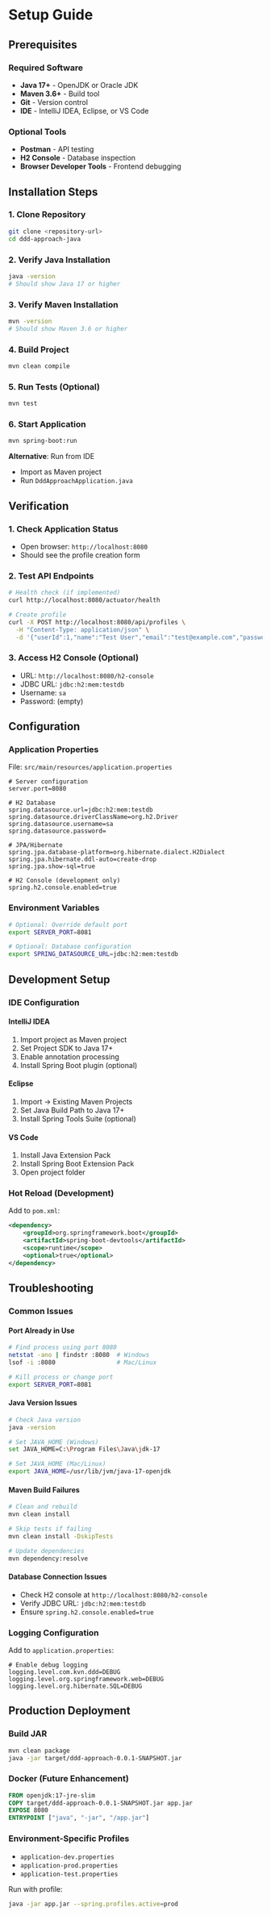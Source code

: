 # Setup Guide

## Prerequisites

### Required Software
- **Java 17+** - OpenJDK or Oracle JDK
- **Maven 3.6+** - Build tool
- **Git** - Version control
- **IDE** - IntelliJ IDEA, Eclipse, or VS Code

### Optional Tools
- **Postman** - API testing
- **H2 Console** - Database inspection
- **Browser Developer Tools** - Frontend debugging

## Installation Steps

### 1. Clone Repository
```bash
git clone <repository-url>
cd ddd-approach-java
```

### 2. Verify Java Installation
```bash
java -version
# Should show Java 17 or higher
```

### 3. Verify Maven Installation
```bash
mvn -version
# Should show Maven 3.6 or higher
```

### 4. Build Project
```bash
mvn clean compile
```

### 5. Run Tests (Optional)
```bash
mvn test
```

### 6. Start Application
```bash
mvn spring-boot:run
```

**Alternative**: Run from IDE
- Import as Maven project
- Run `DddApproachApplication.java`

## Verification

### 1. Check Application Status
- Open browser: `http://localhost:8080`
- Should see the profile creation form

### 2. Test API Endpoints
```bash
# Health check (if implemented)
curl http://localhost:8080/actuator/health

# Create profile
curl -X POST http://localhost:8080/api/profiles \
  -H "Content-Type: application/json" \
  -d '{"userId":1,"name":"Test User","email":"test@example.com","password":"password"}'
```

### 3. Access H2 Console (Optional)
- URL: `http://localhost:8080/h2-console`
- JDBC URL: `jdbc:h2:mem:testdb`
- Username: `sa`
- Password: (empty)

## Configuration

### Application Properties
File: `src/main/resources/application.properties`

```properties
# Server configuration
server.port=8080

# H2 Database
spring.datasource.url=jdbc:h2:mem:testdb
spring.datasource.driverClassName=org.h2.Driver
spring.datasource.username=sa
spring.datasource.password=

# JPA/Hibernate
spring.jpa.database-platform=org.hibernate.dialect.H2Dialect
spring.jpa.hibernate.ddl-auto=create-drop
spring.jpa.show-sql=true

# H2 Console (development only)
spring.h2.console.enabled=true
```

### Environment Variables
```bash
# Optional: Override default port
export SERVER_PORT=8081

# Optional: Database configuration
export SPRING_DATASOURCE_URL=jdbc:h2:mem:testdb
```

## Development Setup

### IDE Configuration

#### IntelliJ IDEA
1. Import project as Maven project
2. Set Project SDK to Java 17+
3. Enable annotation processing
4. Install Spring Boot plugin (optional)

#### Eclipse
1. Import → Existing Maven Projects
2. Set Java Build Path to Java 17+
3. Install Spring Tools Suite (optional)

#### VS Code
1. Install Java Extension Pack
2. Install Spring Boot Extension Pack
3. Open project folder

### Hot Reload (Development)
Add to `pom.xml`:
```xml
<dependency>
    <groupId>org.springframework.boot</groupId>
    <artifactId>spring-boot-devtools</artifactId>
    <scope>runtime</scope>
    <optional>true</optional>
</dependency>
```

## Troubleshooting

### Common Issues

#### Port Already in Use
```bash
# Find process using port 8080
netstat -ano | findstr :8080  # Windows
lsof -i :8080                 # Mac/Linux

# Kill process or change port
export SERVER_PORT=8081
```

#### Java Version Issues
```bash
# Check Java version
java -version

# Set JAVA_HOME (Windows)
set JAVA_HOME=C:\Program Files\Java\jdk-17

# Set JAVA_HOME (Mac/Linux)
export JAVA_HOME=/usr/lib/jvm/java-17-openjdk
```

#### Maven Build Failures
```bash
# Clean and rebuild
mvn clean install

# Skip tests if failing
mvn clean install -DskipTests

# Update dependencies
mvn dependency:resolve
```

#### Database Connection Issues
- Check H2 console at `http://localhost:8080/h2-console`
- Verify JDBC URL: `jdbc:h2:mem:testdb`
- Ensure `spring.h2.console.enabled=true`

### Logging Configuration
Add to `application.properties`:
```properties
# Enable debug logging
logging.level.com.kvn.ddd=DEBUG
logging.level.org.springframework.web=DEBUG
logging.level.org.hibernate.SQL=DEBUG
```

## Production Deployment

### Build JAR
```bash
mvn clean package
java -jar target/ddd-approach-0.0.1-SNAPSHOT.jar
```

### Docker (Future Enhancement)
```dockerfile
FROM openjdk:17-jre-slim
COPY target/ddd-approach-0.0.1-SNAPSHOT.jar app.jar
EXPOSE 8080
ENTRYPOINT ["java", "-jar", "/app.jar"]
```

### Environment-Specific Profiles
- `application-dev.properties`
- `application-prod.properties`
- `application-test.properties`

Run with profile:
```bash
java -jar app.jar --spring.profiles.active=prod
```